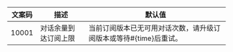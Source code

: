 


| **文案码**  | **描述**     | **默认值**                                    |
|----------|------------|--------------------------------------------|
| 10001   | 对话余量到达订阅上限 | 当前订阅版本已无可用对话次数，请升级订阅版本或等待#{time}后重试。                           |

